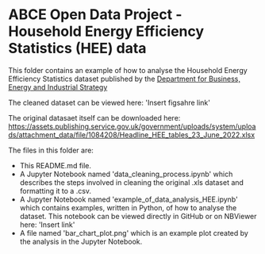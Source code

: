 # ABCE Open Data Project - Household Energy Efficiency Statistics (HEE) data 

This folder contains an example of how to analyse the Household Energy Efficiency Statistics dataset published by the [Department for Business, Energy and Industrial Strategy](https://www.gov.uk/government/organisations/department-for-business-energy-and-industrial-strategy)

The cleaned dataset can be viewed here: 'Insert figsahre link'

The original datasaet itself can be downloaded here: https://assets.publishing.service.gov.uk/government/uploads/system/uploads/attachment_data/file/1084208/Headline_HEE_tables_23_June_2022.xlsx

The files in this folder are:

  * This README.md file. 
  * A Jupyter Notebook named 'data_cleaning_process.ipynb' which describes the steps involved in cleaning the     original .xls dataset and formatting it to a .csv. 
  * A Jupyter Notebook named 'example_of_data_analysis_HEE.ipynb' which contains examples, written in Python, of     how to analyse the dataset. This notebook can be viewed directly in GitHub or on NBViewer here: 'Insert
    link'
  * A file named 'bar_chart_plot.png' which is an example plot created by the analysis in the Jupyter Notebook. 
